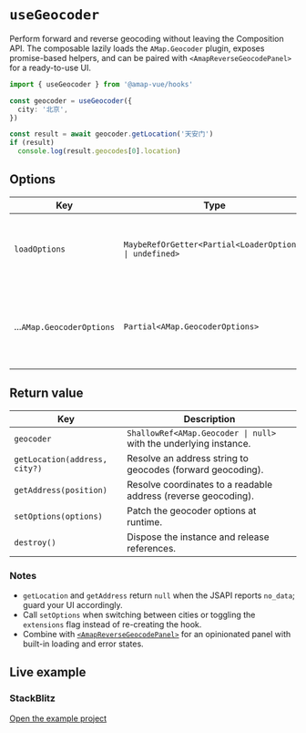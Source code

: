 # `useGeocoder`

Perform forward and reverse geocoding without leaving the Composition API. The composable lazily loads the `AMap.Geocoder` plugin, exposes promise-based helpers, and can be paired with `<AmapReverseGeocodePanel>` for a ready-to-use UI.

```ts
import { useGeocoder } from '@amap-vue/hooks'

const geocoder = useGeocoder({
  city: '北京',
})

const result = await geocoder.getLocation('天安门')
if (result)
  console.log(result.geocodes[0].location)
```

## Options

| Key | Type | Description |
| --- | --- | --- |
| `loadOptions` | `MaybeRefOrGetter<Partial<LoaderOptions> \| undefined>` | Extra loader configuration (key, security code, plugins). |
| ...`AMap.GeocoderOptions` | `Partial<AMap.GeocoderOptions>` | All native geocoder options such as `batch`, `extensions`, or default `city`. |

## Return value

| Key | Description |
| --- | --- |
| `geocoder` | `ShallowRef<AMap.Geocoder \| null>` with the underlying instance. |
| `getLocation(address, city?)` | Resolve an address string to geocodes (forward geocoding). |
| `getAddress(position)` | Resolve coordinates to a readable address (reverse geocoding). |
| `setOptions(options)` | Patch the geocoder options at runtime. |
| `destroy()` | Dispose the instance and release references. |

### Notes

- `getLocation` and `getAddress` return `null` when the JSAPI reports `no_data`; guard your UI accordingly.
- Call `setOptions` when switching between cities or toggling the `extensions` flag instead of re-creating the hook.
- Combine with [`<AmapReverseGeocodePanel>`](/components/reverse-geocode-panel) for an opinionated panel with built-in loading and error states.

## Live example

<ClientOnly>
  <UseGeocoderHookDemo />
</ClientOnly>

<script setup lang="ts">
import UseGeocoderHookDemo from '../examples/hooks/UseGeocoderHookDemo.vue'
</script>

### StackBlitz

[Open the example project](https://stackblitz.com/github/your-org/amap-vue-kit/tree/main/examples/basic)

